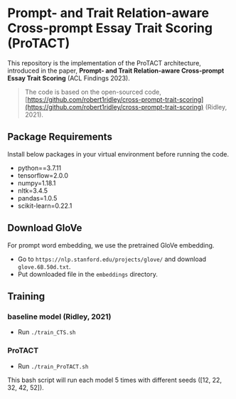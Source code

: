 # Prompt- and Trait Relation-aware Cross-prompt Essay Trait Scoring (ProTACT)

This repository is the implementation of the ProTACT architecture, introduced in the paper, **Prompt- and Trait Relation-aware Cross-prompt Essay Trait Scoring** (ACL Findings 2023).

> The code is based on the open-sourced code, [https://github.com/robert1ridley/cross-prompt-trait-scoring](https://github.com/robert1ridley/cross-prompt-trait-scoring) (Ridley, 2021).

## Package Requirements

Install below packages in your virtual environment before running the code.
- python==3.7.11
- tensorflow=2.0.0
- numpy=1.18.1
- nltk=3.4.5
- pandas=1.0.5
- scikit-learn=0.22.1

## Download GloVe

For prompt word embedding, we use the pretrained GloVe embedding.
- Go to `https://nlp.stanford.edu/projects/glove/` and download `glove.6B.50d.txt`.
- Put downloaded file in the `embeddings` directory.

## Training 
### baseline model (Ridley, 2021)
- Run `./train_CTS.sh`

### ProTACT
- Run `./train_ProTACT.sh`

This bash script will run each model 5 times with different seeds ([12, 22, 32, 42, 52]).